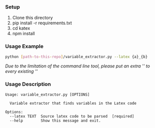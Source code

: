 ### Setup
1. Clone this directory
2. pip install -r requirements.txt
3. cd katex
4. npm install
   
### Usage Example

```bash
python [path-to-this-repo]/variable_extractor.py --latex {a}_{b}
```
_Due to the limitation of the command line tool, please put an extra '\' to every existing '\'_
### Usage Description

```
Usage: variable_extractor.py [OPTIONS]

  Variable extractor that finds variables in the Latex code

Options:
  --latex TEXT  Source latex code to be parsed  [required]
  --help        Show this message and exit.
```
